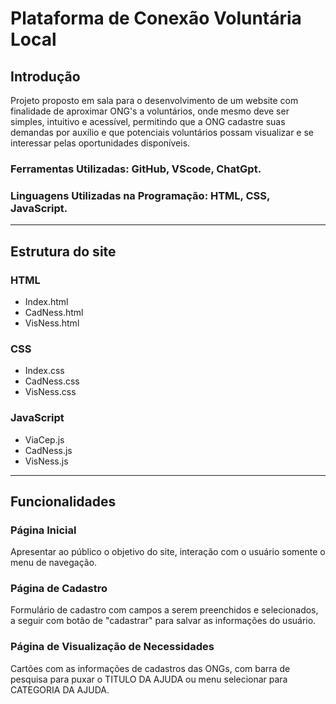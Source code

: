 # **Plataforma de Conexão Voluntária Local**

## Introdução

 Projeto proposto em sala para o desenvolvimento de um website com finalidade de aproximar ONG's a voluntários, onde mesmo deve ser simples, intuitivo e acessível, permitindo que a ONG cadastre suas demandas por auxílio e que potenciais voluntários possam visualizar e se interessar pelas oportunidades disponíveis.

### Ferramentas Utilizadas: GitHub, VScode, ChatGpt.

### Linguagens Utilizadas na Programação: HTML, CSS, JavaScript.

---

## Estrutura do site

### HTML
* Index.html
* CadNess.html
* VisNess.html

### CSS
* Index.css
* CadNess.css
* VisNess.css

### JavaScript
* ViaCep.js
* CadNess.js
* VisNess.js

---

## Funcionalidades 

### Página Inicial
Apresentar ao público o objetivo do site, interação com o usuário somente o menu de navegação.

### Página de Cadastro
Formulário de cadastro com campos a serem preenchidos e selecionados, a seguir com botão de "cadastrar" para salvar as informações do usuário.

### Página de Visualização de Necessidades
Cartões com as informações de cadastros das ONGs, com barra de pesquisa para puxar o TITULO DA AJUDA ou menu selecionar para CATEGORIA DA AJUDA.